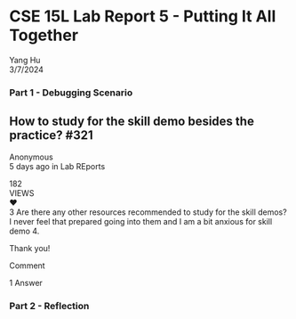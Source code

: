 # CSE 15L Lab Report 5 - Putting It All Together

Yang Hu  
3/7/2024  

### Part 1 - Debugging Scenario
## How to study for the skill demo besides the practice? #321
Anonymous  
5 days ago in Lab REports  

182  
VIEWS  
❤  
3
Are there any other resources recommended to study for the skill demos? I never feel that prepared going into them and I am a bit anxious for skill demo 4.


Thank you!

Comment

1 Answer
### Part 2 - Reflection
